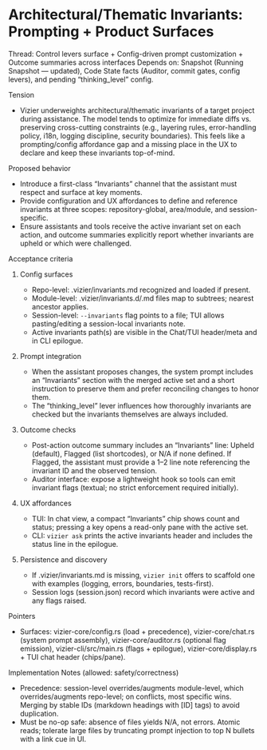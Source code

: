 # Architectural/Thematic Invariants: Prompting + Product Surfaces

Thread: Control levers surface + Config-driven prompt customization + Outcome summaries across interfaces
Depends on: Snapshot (Running Snapshot — updated), Code State facts (Auditor, commit gates, config levers), and pending “thinking_level” config.

Tension
- Vizier underweights architectural/thematic invariants of a target project during assistance. The model tends to optimize for immediate diffs vs. preserving cross-cutting constraints (e.g., layering rules, error-handling policy, i18n, logging discipline, security boundaries). This feels like a prompting/config affordance gap and a missing place in the UX to declare and keep these invariants top-of-mind.

Proposed behavior
- Introduce a first-class “Invariants” channel that the assistant must respect and surface at key moments.
- Provide configuration and UX affordances to define and reference invariants at three scopes: repository-global, area/module, and session-specific.
- Ensure assistants and tools receive the active invariant set on each action, and outcome summaries explicitly report whether invariants are upheld or which were challenged.

Acceptance criteria
1) Config surfaces
   - Repo-level: .vizier/invariants.md recognized and loaded if present.
   - Module-level: .vizier/invariants.d/<path>.md files map to subtrees; nearest ancestor applies.
   - Session-level: `--invariants` flag points to a file; TUI allows pasting/editing a session-local invariants note.
   - Active invariants path(s) are visible in the Chat/TUI header/meta and in CLI epilogue.

2) Prompt integration
   - When the assistant proposes changes, the system prompt includes an “Invariants” section with the merged active set and a short instruction to preserve them and prefer reconciling changes to honor them.
   - The “thinking_level” lever influences how thoroughly invariants are checked but the invariants themselves are always included.

3) Outcome checks
   - Post-action outcome summary includes an “Invariants” line: Upheld (default), Flagged (list shortcodes), or N/A if none defined. If Flagged, the assistant must provide a 1–2 line note referencing the invariant ID and the observed tension.
   - Auditor interface: expose a lightweight hook so tools can emit invariant flags (textual; no strict enforcement required initially).

4) UX affordances
   - TUI: In chat view, a compact “Invariants” chip shows count and status; pressing a key opens a read-only pane with the active set.
   - CLI: `vizier ask` prints the active invariants header and includes the status line in the epilogue.

5) Persistence and discovery
   - If .vizier/invariants.md is missing, `vizier init` offers to scaffold one with examples (logging, errors, boundaries, tests-first).
   - Session logs (session.json) record which invariants were active and any flags raised.

Pointers
- Surfaces: vizier-core/config.rs (load + precedence), vizier-core/chat.rs (system prompt assembly), vizier-core/auditor.rs (optional flag emission), vizier-cli/src/main.rs (flags + epilogue), vizier-core/display.rs + TUI chat header (chips/pane).

Implementation Notes (allowed: safety/correctness)
- Precedence: session-level overrides/augments module-level, which overrides/augments repo-level; on conflicts, most specific wins. Merging by stable IDs (markdown headings with [ID] tags) to avoid duplication.
- Must be no-op safe: absence of files yields N/A, not errors. Atomic reads; tolerate large files by truncating prompt injection to top N bullets with a link cue in UI.
